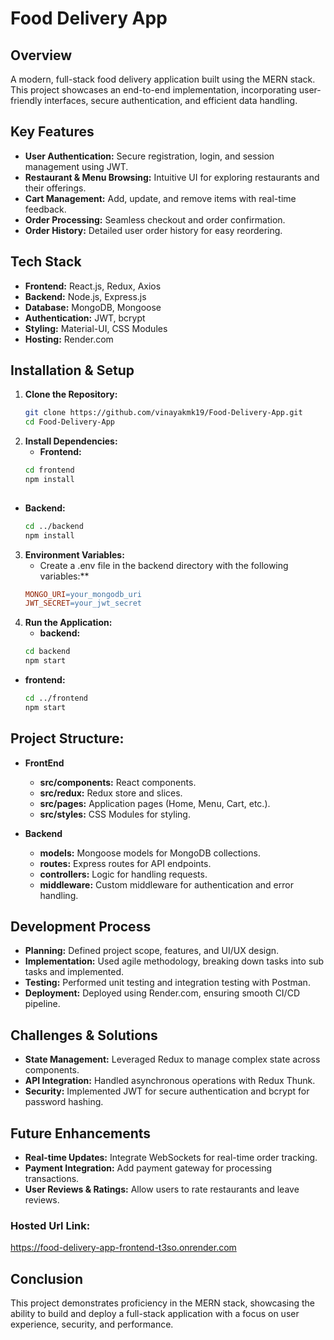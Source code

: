 # Food Delivery App

## Overview
A modern, full-stack food delivery application built using the MERN stack. This project showcases an end-to-end implementation, incorporating user-friendly interfaces, secure authentication, and efficient data handling.

## Key Features
- **User Authentication:** Secure registration, login, and session management using JWT.
- **Restaurant & Menu Browsing:** Intuitive UI for exploring restaurants and their offerings.
- **Cart Management:** Add, update, and remove items with real-time feedback.
- **Order Processing:** Seamless checkout and order confirmation.
- **Order History:** Detailed user order history for easy reordering.

## Tech Stack
- **Frontend:** React.js, Redux, Axios
- **Backend:** Node.js, Express.js
- **Database:** MongoDB, Mongoose
- **Authentication:** JWT, bcrypt
- **Styling:** Material-UI, CSS Modules
- **Hosting:** Render.com

## Installation & Setup
1. **Clone the Repository:**
   ```bash
   git clone https://github.com/vinayakmk19/Food-Delivery-App.git
   cd Food-Delivery-App

2. **Install Dependencies:**
   - **Frontend:**
   ```bash
   cd frontend
   npm install
 
- **Backend:**
   ```bash
   cd ../backend
   npm install

3. **Environment Variables:**
   - Create a .env file in the backend directory with the following variables:**
   ```makefile
   MONGO_URI=your_mongodb_uri
   JWT_SECRET=your_jwt_secret

4. **Run the Application:**
   - **backend:**
   ```bash
   cd backend
   npm start

- **frontend:**
   ```bash
   cd ../frontend
   npm start

## Project Structure:
- **FrontEnd**
   - **src/components:** React components.
   - **src/redux:** Redux store and slices.
   - **src/pages:** Application pages (Home, Menu, Cart, etc.).
   - **src/styles:** CSS Modules for styling.

- **Backend**
   - **models:** Mongoose models for MongoDB collections.
   - **routes:** Express routes for API endpoints.
   - **controllers:** Logic for handling requests.
   - **middleware:** Custom middleware for authentication and error handling.

## Development Process
- **Planning:** Defined project scope, features, and UI/UX design.
- **Implementation:** Used agile methodology, breaking down tasks into sub tasks and implemented.
- **Testing:** Performed unit testing and integration testing with Postman.
- **Deployment:** Deployed using Render.com, ensuring smooth CI/CD pipeline.

## Challenges & Solutions
- **State Management:** Leveraged Redux to manage complex state across components.
- **API Integration:** Handled asynchronous operations with Redux Thunk.
- **Security:** Implemented JWT for secure authentication and bcrypt for password hashing.

## Future Enhancements
- **Real-time Updates:** Integrate WebSockets for real-time order tracking.
- **Payment Integration:**  Add payment gateway for processing transactions.
- **User Reviews & Ratings:** Allow users to rate restaurants and leave reviews.


### Hosted Url Link:
https://food-delivery-app-frontend-t3so.onrender.com

## Conclusion
This project demonstrates proficiency in the MERN stack, showcasing the ability to build and deploy a full-stack application with a focus on user experience, security, and performance.




